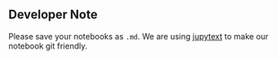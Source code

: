 Developer Note
----

Please save your notebooks as `.md`. We are using [jupytext](https://github.com/mwouts/jupytext) to make our notebook git friendly. 